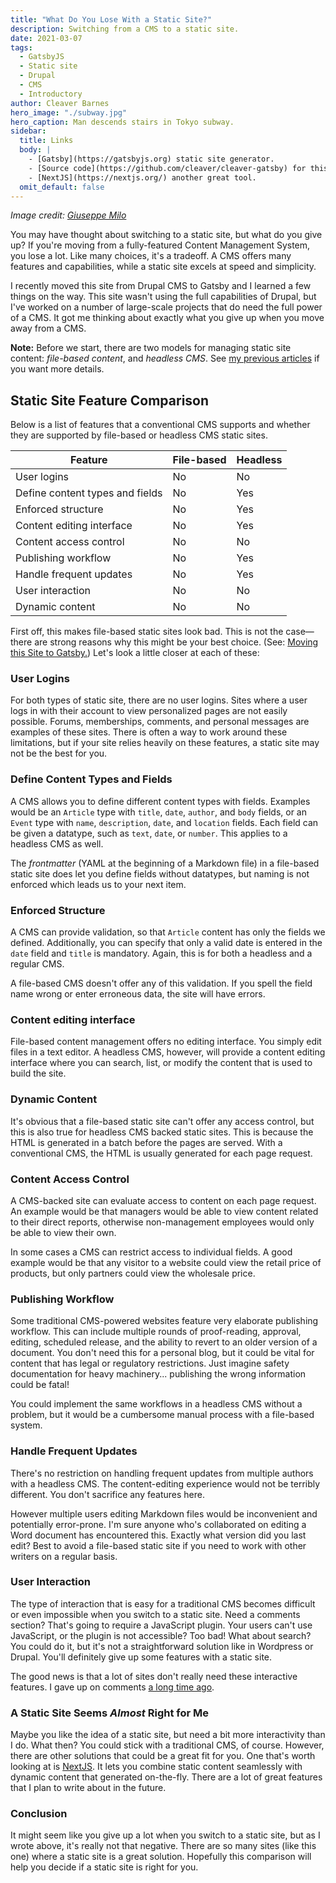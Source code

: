 ```yaml
---
title: "What Do You Lose With a Static Site?"
description: Switching from a CMS to a static site.
date: 2021-03-07
tags:
  - GatsbyJS
  - Static site
  - Drupal
  - CMS
  - Introductory
author: Cleaver Barnes
hero_image: "./subway.jpg"
hero_caption: Man descends stairs in Tokyo subway.
sidebar:
  title: Links
  body: |
    - [Gatsby](https://gatsbyjs.org) static site generator.
    - [Source code](https://github.com/cleaver/cleaver-gatsby) for this site.
    - [NextJS](https://nextjs.org/) another great tool.
  omit_default: false
---
```

*Image credit: [Giuseppe Milo](https://flic.kr/p/22wz5ho)*

You may have thought about switching to a static site, but what do you give up? If you're moving from a fully-featured Content Management System, you lose a lot. Like many choices, it's a tradeoff. A CMS offers many features and capabilities, while a static site excels at speed and simplicity.

<!-- more -->

I recently moved this site from Drupal CMS to Gatsby and I learned a few things on the way. This site wasn't using the full capabilities of Drupal, but I've worked on a number of large-scale projects that do need the full power of a CMS. It got me thinking about exactly what you give up when you move away from a CMS.

**Note:** Before we start, there are two models for managing static site content: *file-based content*, and *headless CMS*. See [my previous articles](/blog/two-models-static-sites) if you want more details.

## Static Site Feature Comparison

Below is a list of features that a conventional CMS supports and whether they are supported by file-based or headless CMS static sites.

|Feature                         |File-based|Headless|
|--------------------------------|----|----|
|User logins                     | No | No |
|Define content types and fields | No | Yes|
|Enforced structure              | No | Yes|
|Content editing interface       | No | Yes|
|Content access control          | No | No |
|Publishing workflow             | No | Yes|
|Handle frequent updates         | No | Yes|
|User interaction                | No | No |
|Dynamic content                 | No | No |

First off, this makes file-based static sites look bad. This is not the case—there are strong reasons why this might be your best choice. (See: [Moving this Site to Gatsby.](/blog/moving-site-to-gatsbyjs)) Let's look a little closer at each of these:

### User Logins

For both types of static site, there are no user logins. Sites where a user logs in with their account to view personalized pages are not easily possible. Forums, memberships, comments, and personal messages are examples of these sites. There is often a way to work around these limitations, but if your site relies heavily on these features, a static site may not be the best for you.

### Define Content Types and Fields

A CMS allows you to define different content types with fields. Examples would be an `Article` type with `title`, `date`, `author`, and `body` fields, or an `Event` type with `name`, `description`, `date`, and `location` fields. Each field can be given a datatype, such as `text`, `date`, or `number`. This applies to a headless CMS as well.

The *frontmatter* (YAML at the beginning of a Markdown file) in a file-based static site does let you define fields without datatypes, but naming is not enforced which leads us to your next item.


### Enforced Structure

A CMS can provide validation, so that `Article` content has only the fields we defined. Additionally, you can specify that only a valid date is entered in the `date` field and `title` is mandatory. Again, this is for both a headless and a regular CMS.

A file-based CMS doesn't offer any of this validation. If you spell the field name wrong or enter erroneous data, the site will have errors.


### Content editing interface

File-based content management offers no editing interface. You simply edit files in a text editor. A headless CMS, however, will provide a content editing interface where you can search, list, or modify the content that is used to build the site.


### Dynamic Content

It's obvious that a file-based static site can't offer any access control, but this is also true for headless CMS backed static sites. This is because the HTML is generated in a batch before the pages are served. With a conventional CMS, the HTML is usually generated for each page request.


### Content Access Control

A CMS-backed site can evaluate access to content on each page request. An example would be that managers would be able to view content related to their direct reports, otherwise non-management employees would only be able to view their own.

In some cases a CMS can restrict access to individual fields. A good example would be that any visitor to a website could view the retail price of products, but only partners could view the wholesale price.


### Publishing Workflow

Some traditional CMS-powered websites feature very elaborate publishing workflow. This can include multiple rounds of proof-reading, approval, editing, scheduled release, and the ability to revert to an older version of a document. You don't need this for a personal blog, but it could be vital for content that has legal or regulatory restrictions. Just imagine safety documentation for heavy machinery... publishing the wrong information could be fatal!

You could implement the same workflows in a headless CMS without a problem, but it would be a cumbersome manual process with a file-based system.

### Handle Frequent Updates

There's no restriction on handling frequent updates from multiple authors with a headless CMS. The content-editing experience would not be terribly different. You don't sacrifice any features here.

However multiple users editing Markdown files would be inconvenient and potentially error-prone. I'm sure anyone who's collaborated on editing a Word document has encountered this. Exactly what version did you last edit? Best to avoid a file-based static site if you need to work with other writers on a regular basis.

### User Interaction

The type of interaction that is easy for a traditional CMS becomes difficult or even impossible when you switch to a static site. Need a comments section? That's going to require a JavaScript plugin. Your users can't use JavaScript, or the plugin is not accessible? Too bad! What about search? You could do it, but it's not a straightforward solution like in Wordpress or Drupal. You'll definitely give up some features with a static site.

The good news is that a lot of sites don't really need these interactive features. I gave up on comments [a long time ago](/blog/comment-spam-drupal/).

### A Static Site Seems *Almost* Right for Me

Maybe you like the idea of a static site, but need a bit more interactivity than I do. What then? You could stick with a traditional CMS, of course. However, there are other solutions that could be a great fit for you. One that's worth looking at is [NextJS](https://nextjs.org/). It lets you combine static content seamlessly with dynamic content that generated on-the-fly. There are a lot of great features that I plan to write about in the future.

### Conclusion

It might seem like you give up a lot when you switch to a static site, but as I wrote above, it's really not that negative. There are so many sites (like this one) where a static site is a great solution. Hopefully this comparison will help you decide if a static site is right for you.



